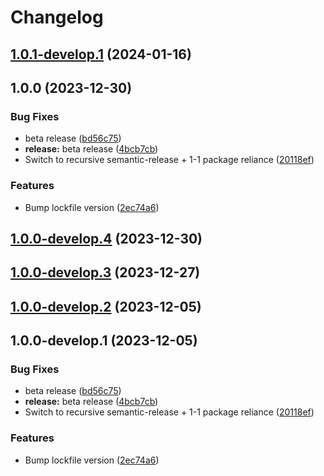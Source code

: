 # Changelog

## [1.0.1-develop.1](https://github.com/Eengineer1/sd-jwt-ts/compare/@eengineer1/sd-jwt-ts-react-native@1.0.0...@eengineer1/sd-jwt-ts-react-native@1.0.1-develop.1) (2024-01-16)

## 1.0.0 (2023-12-30)

### Bug Fixes

* beta release ([bd56c75](https://github.com/Eengineer1/sd-jwt-ts/commit/bd56c7573feb37f148764fc6aa64e52dba83110b))
* **release:** beta release ([4bcb7cb](https://github.com/Eengineer1/sd-jwt-ts/commit/4bcb7cb12af9db1beda2e9105750f1bf9e168d69))
* Switch to recursive semantic-release + 1-1 package reliance ([20118ef](https://github.com/Eengineer1/sd-jwt-ts/commit/20118ef3c7627af8f86d40e08a88a8a7eb2e6531))

### Features

* Bump lockfile version ([2ec74a6](https://github.com/Eengineer1/sd-jwt-ts/commit/2ec74a61c6a1feed2288ccedb2bd4c4f2fb27308))

## [1.0.0-develop.4](https://github.com/Eengineer1/sd-jwt-ts/compare/@eengineer1/sd-jwt-ts-react-native@1.0.0-develop.3...@eengineer1/sd-jwt-ts-react-native@1.0.0-develop.4) (2023-12-30)

## [1.0.0-develop.3](https://github.com/Eengineer1/sd-jwt-ts/compare/@eengineer1/sd-jwt-ts-react-native@1.0.0-develop.2...@eengineer1/sd-jwt-ts-react-native@1.0.0-develop.3) (2023-12-27)

## [1.0.0-develop.2](https://github.com/Eengineer1/sd-jwt-ts/compare/@eengineer1/sd-jwt-ts-react-native@1.0.0-develop.1...@eengineer1/sd-jwt-ts-react-native@1.0.0-develop.2) (2023-12-05)

## 1.0.0-develop.1 (2023-12-05)

### Bug Fixes

* beta release ([bd56c75](https://github.com/Eengineer1/sd-jwt-ts/commit/bd56c7573feb37f148764fc6aa64e52dba83110b))
* **release:** beta release ([4bcb7cb](https://github.com/Eengineer1/sd-jwt-ts/commit/4bcb7cb12af9db1beda2e9105750f1bf9e168d69))
* Switch to recursive semantic-release + 1-1 package reliance ([20118ef](https://github.com/Eengineer1/sd-jwt-ts/commit/20118ef3c7627af8f86d40e08a88a8a7eb2e6531))

### Features

* Bump lockfile version ([2ec74a6](https://github.com/Eengineer1/sd-jwt-ts/commit/2ec74a61c6a1feed2288ccedb2bd4c4f2fb27308))
